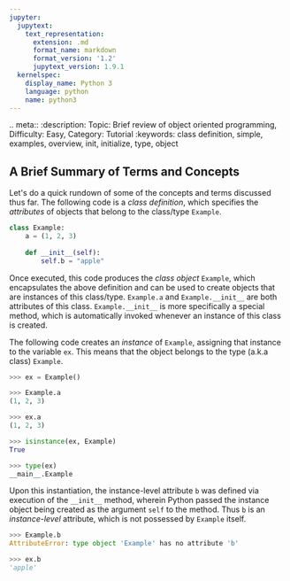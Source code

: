```yaml
---
jupyter:
  jupytext:
    text_representation:
      extension: .md
      format_name: markdown
      format_version: '1.2'
      jupytext_version: 1.9.1
  kernelspec:
    display_name: Python 3
    language: python
    name: python3
---
```


<!-- #raw raw_mimetype="text/restructuredtext" -->
.. meta::
   :description: Topic: Brief review of object oriented programming, Difficulty: Easy, Category: Tutorial
   :keywords: class definition, simple, examples, overview, init, initialize, type, object
<!-- #endraw -->

<!-- #region -->
## A Brief Summary of Terms and Concepts

Let's do a quick rundown of some of the concepts and terms discussed thus far.  The following code is a *class definition*, which specifies the *attributes* of objects that belong to the class/type `Example`.

```python
class Example:
    a = (1, 2, 3)
    
    def __init__(self):
        self.b = "apple"
```

Once executed, this code produces the *class object* `Example`, which encapsulates the above definition and can be used to create objects that are instances of this class/type. `Example.a` and `Example.__init__` are both attributes of this class. `Example.__init__` is more specifically a special method, which is automatically invoked whenever an instance of this class is created. 

The following code creates an *instance* of `Example`, assigning that instance to the variable `ex`. This means that the object belongs to the type (a.k.a class) `Example`.

```python
>>> ex = Example()

>>> Example.a
(1, 2, 3)

>>> ex.a
(1, 2, 3)

>>> isinstance(ex, Example)
True

>>> type(ex)
__main__.Example
```

Upon this instantiation, the instance-level attribute `b` was defined via execution of the `__init__` method, wherein Python passed the instance object being created as the argument `self` to the method. Thus `b` is an *instance-level* attribute, which is not possessed by `Example` itself.

```python
>>> Example.b
AttributeError: type object 'Example' has no attribute 'b'

>>> ex.b
'apple'
```

<!-- #endregion -->
